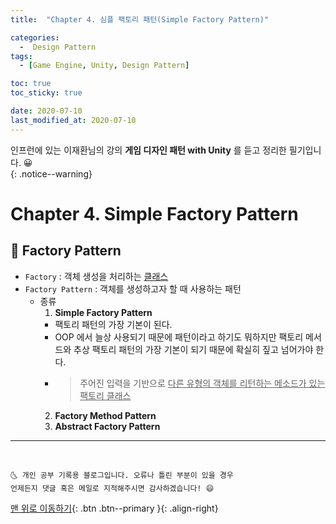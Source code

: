 ```yaml
---
title:  "Chapter 4. 심플 팩토리 패턴(Simple Factory Pattern)" 

categories:
  -  Design Pattern
tags:
  - [Game Engine, Unity, Design Pattern]

toc: true
toc_sticky: true

date: 2020-07-10
last_modified_at: 2020-07-10
---
```


인프런에 있는 이재환님의 강의 **게임 디자인 패턴 with Unity** 를 듣고 정리한 필기입니다. 😀  
{: .notice--warning}

# Chapter 4. Simple Factory Pattern

## 🔔 Factory Pattern

- `Factory` : 객체 생성을 처리하는 <u>클래스</u>
- `Factory Pattern` : 객체를 생성하고자 할 때 사용하는 패턴
  - 종류
    1. **Simple Factory Pattern**
      - 팩토리 패턴의 가장 기본이 된다.
      - OOP 에서 늘상 사용되기 때문에 패턴이라고 하기도 뭐하지만 팩토리 메서드와 추상 팩토리 패턴의 가장 기본이 되기 때문에 확실히 짚고 넘어가야 한다.
      - > 주어진 입력을 기반으로 <u>다른 유형의 객체를 리턴하는 메소드가 있는 팩토리 클래스</u>
    2. **Factory Method Pattern**
    3. **Abstract Factory Pattern**

***
<br>

    🌜 개인 공부 기록용 블로그입니다. 오류나 틀린 부분이 있을 경우 
    언제든지 댓글 혹은 메일로 지적해주시면 감사하겠습니다! 😄

[맨 위로 이동하기](#){: .btn .btn--primary }{: .align-right}